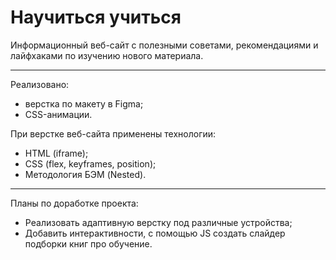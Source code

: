 # Научиться учиться #


Информационный веб-сайт с полезными советами, рекомендациями и лайфхаками по изучению нового материала.

---

Реализовано:
- верстка по макету в Figma;
- CSS-анимации.

При верстке веб-сайта применены технологии: 
* HTML (iframe); 
* CSS (flex, keyframes, position);
* Методология БЭМ (Nested).

---

Планы по доработке проекта:
* Pеализовать адаптивную верстку под различные устройства;
* Добавить интерактивности, с помощью JS создать слайдер подборки книг про обучение.
